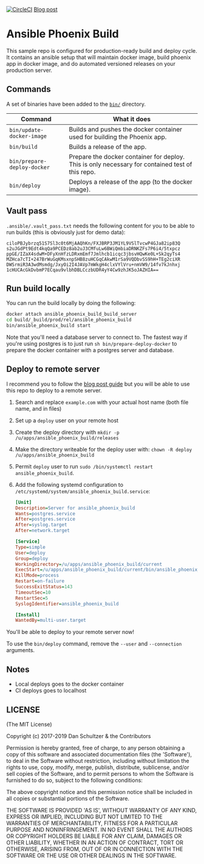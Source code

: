 [![CircleCI](https://circleci.com/gh/danschultzer/ansible-phoenix-build.svg?style=svg)](https://circleci.com/gh/danschultzer/ansible-phoenix-build) [Blog post](https://dreamconception.com/tech/phoenix-automated-build-and-deploy-made-simple/)

# Ansible Phoenix Build

This sample repo is configured for production-ready build and deploy cycle. It contains an ansible setup that will maintain docker image, build phoenix app in docker image, and do automated versioned releases on your production server.

## Commands

A set of binaries have been added to the [`bin/`](bin/) directory.

| Command                     | What it does |
| --------------------------- | ------------ |
| `bin/update-docker-image`   | Builds and pushes the docker container used for building the Phoenix app. |
| `bin/build`                 | Builds a release of the app. |
| `bin/prepare-deploy-docker` | Prepare the docker container for deploy. This is only necessary for contained test of this repo. |
| `bin/deploy`                | Deploys a release of the app (to the docker image). |

## Vault pass

`.ansible/.vault_pass.txt` needs the following content for you to be able to run builds (this is obviously just for demo data):

```text
ciloPBJybrzq51S7Sl3c0t6MjAAQhKn/FXJBRP3JM1YL9VSlTvcwP4GJa82ip83Q
s2uJGdPt9Edt4kqQa9PCEDz8ab2uJ3CMfuLw6BWiQmbiaDRNKZFs7P6i4/5txpcz
ppGE/IZaX4sdwM+DFyXnHfzLDRxmEmf7Jmlhcb1icqc3jbsvHQwKe0L+Sk2qyTs4
MZHca7cTI+247BrWuGqKMsxnpSHB8zuHCGqCAkwM1rSa9VQDbvSS9hH+TEg2ciXR
DWSrmiR3A3wdMsmdg/JxyOi2I4JAVp7mWkgH4clxVYlVru+nmVW9/14fv7kJnhxj
1cHUCAcGkDvbmP7ECqau9vlbhDBLCczbUDR4yY4Cw9zhJK5oJAZHIA==
```

## Run build locally

You can run the build locally by doing the following:

```bash
docker attach ansible_phoenix_build_build_server
cd build/_build/prod/rel/ansible_phoenix_build
bin/ansible_phoenix_build start
```

Note that you'll need a database server to connect to. The fastest way if you're using postgres is to just run `sh bin/prepare-deploy-docker` to prepare the docker container with a postgres server and database.

## Deploy to remote server

I recommend you to follow the [blog post guide](https://dreamconception.com/tech/phoenix-automated-build-and-deploy-made-simple/) but you will be able to use this repo to deploy to a remote server.

1. Search and replace `example.com` with your actual host name (both file name, and in files)
2. Set up a `deploy` user on your remote host
3. Create the deploy directory with `mkdir -p /u/apps/ansible_phoenix_build/releases`
4. Make the directory writeable for the deploy user with: `chown -R deploy /u/apps/ansible_phoenix_build`
5. Permit `deploy` user to run `sudo /bin/systemctl restart ansible_phoenix_build`.
6. Add the following systemd configuration to `/etc/systemd/system/ansible_phoenix_build.service`:

    ```ini
    [Unit]
    Description=Server for ansible_phoenix_build
    Wants=postgres.service
    After=postgres.service
    After=syslog.target
    After=network.target

    [Service]
    Type=simple
    User=deploy
    Group=deploy
    WorkingDirectory=/u/apps/ansible_phoenix_build/current
    ExecStart=/u/apps/ansible_phoenix_build/current/bin/ansible_phoenix_build start
    KillMode=process
    Restart=on-failure
    SuccessExitStatus=143
    TimeoutSec=10
    RestartSec=5
    SyslogIdentifier=ansible_phoenix_build

    [Install]
    WantedBy=multi-user.target
    ```

You'll be able to deploy to your remote server now!

To use the `bin/deploy` command, remove the `--user` and `--connection` arguments.

## Notes

- Local deploys goes to the docker container
- CI deploys goes to localhost

## LICENSE

(The MIT License)

Copyright (c) 2017-2019 Dan Schultzer & the Contributors

Permission is hereby granted, free of charge, to any person obtaining a copy of this software and associated documentation files (the 'Software'), to deal in the Software without restriction, including without limitation the rights to use, copy, modify, merge, publish, distribute, sublicense, and/or sell copies of the Software, and to permit persons to whom the Software is furnished to do so, subject to the following conditions:

The above copyright notice and this permission notice shall be included in all copies or substantial portions of the Software.

THE SOFTWARE IS PROVIDED 'AS IS', WITHOUT WARRANTY OF ANY KIND, EXPRESS OR IMPLIED, INCLUDING BUT NOT LIMITED TO THE WARRANTIES OF MERCHANTABILITY, FITNESS FOR A PARTICULAR PURPOSE AND NONINFRINGEMENT. IN NO EVENT SHALL THE AUTHORS OR COPYRIGHT HOLDERS BE LIABLE FOR ANY CLAIM, DAMAGES OR OTHER LIABILITY, WHETHER IN AN ACTION OF CONTRACT, TORT OR OTHERWISE, ARISING FROM, OUT OF OR IN CONNECTION WITH THE SOFTWARE OR THE USE OR OTHER DEALINGS IN THE SOFTWARE.
